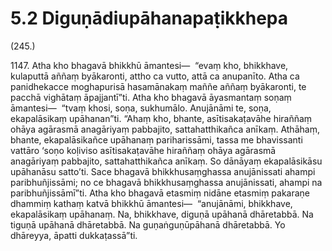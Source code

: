 

# 5.2 Diguṇādiupāhanapaṭikkhepa



(245.)

1147\. Atha kho bhagavā bhikkhū āmantesi—  “evaṃ kho, bhikkhave, kulaputtā aññaṃ byākaronti, attho ca vutto, attā ca anupanīto. Atha ca panidhekacce moghapurisā hasamānakaṃ maññe aññaṃ byākaronti, te pacchā vighātaṃ āpajjantī”ti. Atha kho bhagavā āyasmantaṃ soṇaṃ āmantesi—  “tvaṃ khosi, soṇa, sukhumālo. Anujānāmi te, soṇa, ekapalāsikaṃ upāhanan”ti. “Ahaṃ kho, bhante, asītisakaṭavāhe hiraññaṃ ohāya agārasmā anagāriyaṃ pabbajito, sattahatthikañca anīkaṃ. Athāhaṃ, bhante, ekapalāsikañce upāhanaṃ pariharissāmi, tassa me bhavissanti vattāro ‘soṇo koḷiviso asītisakaṭavāhe hiraññaṃ ohāya agārasmā anagāriyaṃ pabbajito, sattahatthikañca anīkaṃ. So dānāyaṃ ekapalāsikāsu upāhanāsu satto’ti. Sace bhagavā bhikkhusaṃghassa anujānissati ahampi paribhuñjissāmi; no ce bhagavā bhikkhusaṃghassa anujānissati, ahampi na paribhuñjissāmī”ti. Atha kho bhagavā etasmiṃ nidāne etasmiṃ pakaraṇe dhammiṃ kathaṃ katvā bhikkhū āmantesi—  “anujānāmi, bhikkhave, ekapalāsikaṃ upāhanaṃ. Na, bhikkhave, diguṇā upāhanā dhāretabbā. Na tiguṇā upāhanā dhāretabbā. Na guṇaṅguṇūpāhanā dhāretabbā. Yo dhāreyya, āpatti dukkaṭassā”ti.



